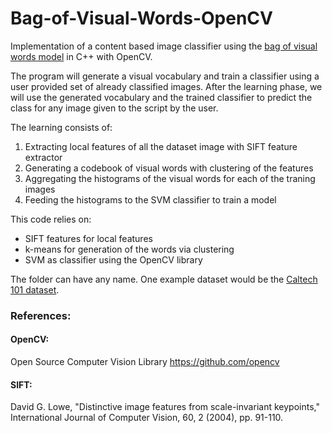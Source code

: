 # Bag-of-Visual-Words-OpenCV
Implementation of a content based image classifier using the [bag of visual words model][1] in C++ with OpenCV.

The program will generate a visual vocabulary and train a classifier using a user provided set of already classified images. After the learning phase, we will use the generated vocabulary and the trained classifier to predict the class for any image given to the script by the user.

The learning consists of:

1. Extracting local features of all the dataset image with SIFT feature extractor
2. Generating a codebook of visual words with clustering of the features
3. Aggregating the histograms of the visual words for each of the traning images
4. Feeding the histograms to the SVM classifier to train a model

This code relies on:

 - SIFT features for local features
 - k-means for generation of the words via clustering
 - SVM as classifier using the OpenCV library

The folder can have any name. One example dataset would be the [Caltech 101 dataset][2].

### References:
#### OpenCV:
Open Source Computer Vision Library https://github.com/opencv
#### SIFT:
David G. Lowe, "Distinctive image features from scale-invariant keypoints," International Journal of Computer Vision, 60, 2 (2004), pp. 91-110.

[1]: https://en.wikipedia.org/wiki/Bag-of-words_model_in_computer_vision
[2]: http://www.vision.caltech.edu/Image_Datasets/Caltech101/
